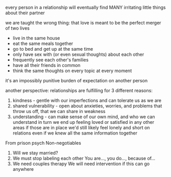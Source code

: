 
every person in a relationship will eventually find MANY irritating little things about their partner

we are taught the wrong thing: that love is meant to be the perfect merger of two lives
- live in the same house
- eat the same meals together
- go to bed and get up at the same time
- only have sex with (or even sexual thoughts) about each other
- frequently see each other's families
- have all their friends in common
- think the same thoughts on every topic at every moment

it's an impossibly punitive burden of expectation on another person

another perspective: relationships are fulfilling for 3 different reasons:
1. kindness - gentle with our imperfections and can tolerate us as we are
2. shared vulnerability - open about anxieties, worries, and problems that throw us off, that we can share in weakness
3. understanding - can make sense of our own mind, and who we can understand in turn
we end up feeling loved or satisfied in any other areas if those are in place
we'd still likely feel lonely and short on relations even if we knew all the same information together

From prison psych
Non-negotiables
1. Will we stay married?
2. We must stop labeling each other
  You are..., you do..., because of...
3. We need couples therapy
  We will need intervention if this can go anywhere


